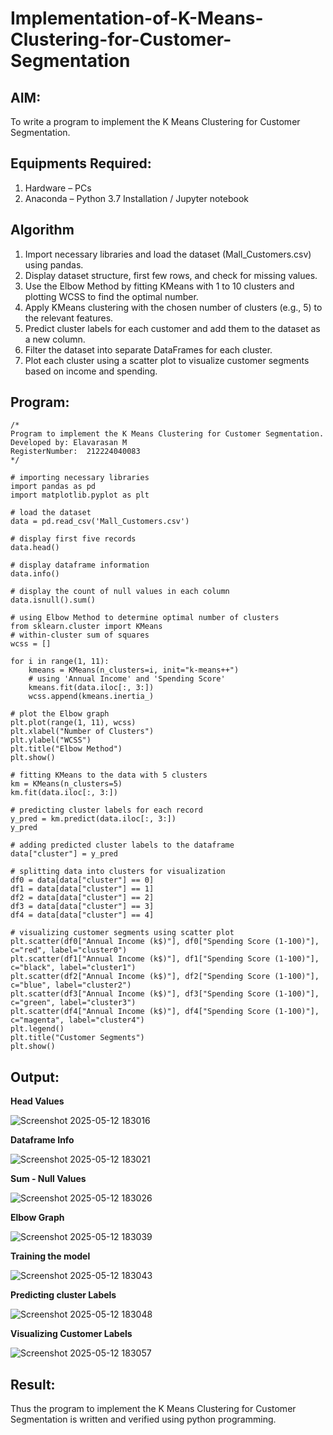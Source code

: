 # Implementation-of-K-Means-Clustering-for-Customer-Segmentation

## AIM:
To write a program to implement the K Means Clustering for Customer Segmentation.

## Equipments Required:
1. Hardware – PCs
2. Anaconda – Python 3.7 Installation / Jupyter notebook

## Algorithm
1. Import necessary libraries and load the dataset (Mall_Customers.csv) using pandas.
2. Display dataset structure, first few rows, and check for missing values.
3. Use the Elbow Method by fitting KMeans with 1 to 10 clusters and plotting WCSS to find the optimal number.
4. Apply KMeans clustering with the chosen number of clusters (e.g., 5) to the relevant features.
5. Predict cluster labels for each customer and add them to the dataset as a new column.
6. Filter the dataset into separate DataFrames for each cluster.
7. Plot each cluster using a scatter plot to visualize customer segments based on income and spending.
## Program:
```
/*
Program to implement the K Means Clustering for Customer Segmentation.
Developed by: Elavarasan M 
RegisterNumber:  212224040083
*/
```
```
# importing necessary libraries
import pandas as pd
import matplotlib.pyplot as plt
```
```
# load the dataset
data = pd.read_csv('Mall_Customers.csv')
```
```
# display first five records
data.head()
```
```
# display dataframe information
data.info()
```
```
# display the count of null values in each column
data.isnull().sum()
```
```
# using Elbow Method to determine optimal number of clusters
from sklearn.cluster import KMeans
# within-cluster sum of squares
wcss = []

for i in range(1, 11):
    kmeans = KMeans(n_clusters=i, init="k-means++")
    # using 'Annual Income' and 'Spending Score'
    kmeans.fit(data.iloc[:, 3:])
    wcss.append(kmeans.inertia_)

# plot the Elbow graph
plt.plot(range(1, 11), wcss)
plt.xlabel("Number of Clusters")
plt.ylabel("WCSS")
plt.title("Elbow Method")
plt.show()
```

```
# fitting KMeans to the data with 5 clusters
km = KMeans(n_clusters=5)
km.fit(data.iloc[:, 3:])
```
```
# predicting cluster labels for each record
y_pred = km.predict(data.iloc[:, 3:])
y_pred
```
```
# adding predicted cluster labels to the dataframe
data["cluster"] = y_pred
```
```
# splitting data into clusters for visualization
df0 = data[data["cluster"] == 0]
df1 = data[data["cluster"] == 1]
df2 = data[data["cluster"] == 2]
df3 = data[data["cluster"] == 3]
df4 = data[data["cluster"] == 4]
```
```
# visualizing customer segments using scatter plot
plt.scatter(df0["Annual Income (k$)"], df0["Spending Score (1-100)"], c="red", label="cluster0")
plt.scatter(df1["Annual Income (k$)"], df1["Spending Score (1-100)"], c="black", label="cluster1")
plt.scatter(df2["Annual Income (k$)"], df2["Spending Score (1-100)"], c="blue", label="cluster2")
plt.scatter(df3["Annual Income (k$)"], df3["Spending Score (1-100)"], c="green", label="cluster3")
plt.scatter(df4["Annual Income (k$)"], df4["Spending Score (1-100)"], c="magenta", label="cluster4")
plt.legend()
plt.title("Customer Segments")
plt.show()
```

## Output:

**Head Values**

![Screenshot 2025-05-12 183016](https://github.com/user-attachments/assets/d86d64d3-acbf-4431-9d50-424f5b5bf133)


**Dataframe Info**

![Screenshot 2025-05-12 183021](https://github.com/user-attachments/assets/ec1f15cd-0910-4b27-a220-47deb0354f9a)

**Sum - Null Values**

![Screenshot 2025-05-12 183026](https://github.com/user-attachments/assets/2b09fd82-303d-4086-9667-fc55df71f11c)

**Elbow Graph**

![Screenshot 2025-05-12 183039](https://github.com/user-attachments/assets/f0f34382-0f93-4c75-9e32-e8993ca38f04)

**Training the model**

![Screenshot 2025-05-12 183043](https://github.com/user-attachments/assets/39821292-7dba-4017-bb7f-e7cd202572e0)

**Predicting cluster Labels**

![Screenshot 2025-05-12 183048](https://github.com/user-attachments/assets/ffea1c53-4665-4d5f-963c-5867f82f3bb1)

**Visualizing Customer Labels**

![Screenshot 2025-05-12 183057](https://github.com/user-attachments/assets/8d9a8a4d-323e-4dfd-9957-bfef9e906682)

## Result:
Thus the program to implement the K Means Clustering for Customer Segmentation is written and verified using python programming.
